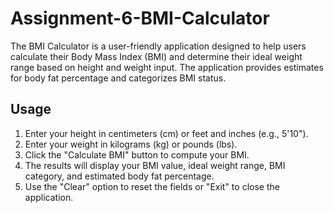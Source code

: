 # Assignment-6-BMI-Calculator
The BMI Calculator is a user-friendly application designed to help users calculate their Body Mass Index (BMI) and determine their ideal weight range based on height and weight input. 
The application provides estimates for body fat percentage and categorizes BMI status.

## Usage

1. Enter your height in centimeters (cm) or feet and inches (e.g., 5'10").
2. Enter your weight in kilograms (kg) or pounds (lbs).
3. Click the "Calculate BMI" button to compute your BMI.
4. The results will display your BMI value, ideal weight range, BMI category, and estimated body fat percentage.
5. Use the "Clear" option to reset the fields or "Exit" to close the application.
